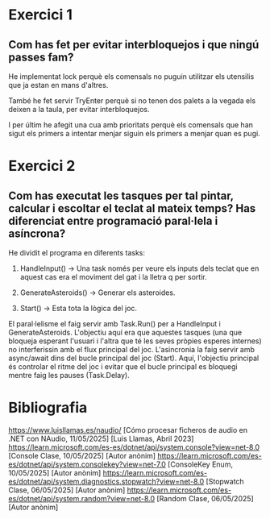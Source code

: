 # Exercici 1

## Com has fet per evitar interbloquejos i que ningú passes fam?

He implementat lock perquè els comensals no puguin utilitzar els utensilis que ja estan en mans d'altres.

També he fet servir TryEnter perquè si no tenen dos palets a la vegada els deixen a la taula, per evitar interbloquejos.

I per últim he afegit una cua amb prioritats perquè els comensals que han sigut els primers a intentar menjar siguin els primers a menjar quan es pugi.

# Exercici 2

## Com has executat les tasques per tal pintar, calcular i escoltar el teclat al mateix temps? Has diferenciat entre programació paral·lela i asíncrona?

He dividit el programa en diferents tasks:

1. HandleInput() -> Una task només per veure els inputs dels teclat que en aquest cas era el moviment del gat i la lletra q per sortir.

2. GenerateAsteroids() -> Generar els asteroides.

3. Start() -> Esta tota la lògica del joc.
   
El paral·lelisme el faig servir amb Task.Run() per a HandleInput i GenerateAsteroids. L'objectiu aquí era que aquestes tasques (una que bloqueja esperant l'usuari i l'altra que té les seves pròpies esperes internes) no interferissin amb el flux principal del joc. 
L'asincronia la faig servir amb async/await dins del bucle principal del joc (Start). Aquí, l'objectiu principal és controlar el ritme del joc i evitar que el bucle principal es bloquegi mentre faig les pauses (Task.Delay). 

# Bibliografia
https://www.luisllamas.es/naudio/ [Cómo procesar ficheros de audio en .NET con NAudio, 11/05/2025] [Luis Llamas, Abril 2023]
https://learn.microsoft.com/es-es/dotnet/api/system.console?view=net-8.0 [Console Clase, 10/05/2025] [Autor anònim]
https://learn.microsoft.com/es-es/dotnet/api/system.consolekey?view=net-7.0 [ConsoleKey Enum, 10/05/2025] [Autor anònim]
https://learn.microsoft.com/es-es/dotnet/api/system.diagnostics.stopwatch?view=net-8.0  [Stopwatch Clase, 06/05/2025] [Autor anònim]
https://learn.microsoft.com/es-es/dotnet/api/system.random?view=net-8.0 [Random Clase, 06/05/2025] [Autor anònim]
